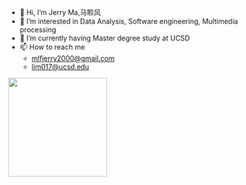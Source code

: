 -  👋 Hi, I’m Jerry Ma,马聆风  
- 👀 I’m interested in Data Analysis, Software engineering, Multimedia processing
-  🔬 I’m currently having Master degree study at UCSD
- 📫 How to reach me
  -  mlfjerry2000@gmail.com
  -  lim017@ucsd.edu

<!---
<a href="https://github.com/anuraghazra/github-readme-stats">
  <img height="200" src="https://github-readme-stats.vercel.app/api?username=dramalf&show_icons=true&hide_rank=true&theme=transparent"/>
</a>
<a href="https://github.com/anuraghazra/github-readme-stats">
  <img height="200" src="https://github-readme-stats.vercel.app/api/top-langs/?username=dramalf&size_weight=0.5&count_weight=0.5&layout=donut&theme=transparent"/>
</a>
-->
<a href="https://github.com/anuraghazra/github-readme-stats">
  <img height="200" src="https://github-readme-stats.vercel.app/api/top-langs/?username=dramalf&hide=css,c,jupyter%20notebook,html,tex&exclude_repo=gl_transition_demo,HUST_DATABASE_LAB,EatWow-project,drawVideo,timeliner,socketio-demo,Field_Reservation_Platform&size_weight=0.5&count_weight=0.5&layout=donut&theme=transparent"/>
</a>
